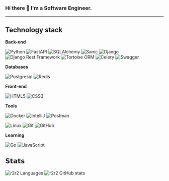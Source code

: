 ### Hi there 👋 I'm a Software Engineer.
<hr>


## Technology stack

**Back-end**

![Python](https://img.shields.io/badge/-Python-00000000?style=for-the-badge&logo=Python&bg_color=00000000)
![FastAPI](https://img.shields.io/static/v1?style=for-the-badge&message=FastAPI&color=009688&logo=FastAPI&logoColor=FFFFFF&label=)
![SQLAlchemy](https://img.shields.io/badge/-SQLAlchemy-red?style=for-the-badge&logo=SQLAlchemy)
![Sanic](https://img.shields.io/badge/Sanic-red?style=for-the-badge&logo=Sanic)
![Django](https://img.shields.io/badge/-Django-0aad48?style=for-the-badge&logo=Django)
![Django Rest Framework](https://img.shields.io/badge/DRF-red?style=for-the-badge&logo=Django)
![Tortoise ORM](https://img.shields.io/badge/-TortoiseORM-green?style=for-the-badge&logo=Tortoise-ORM)
![Celery](https://img.shields.io/badge/-Celery-%2300C7B7?style=for-the-badge&logo=Celery)
![Swagger](https://img.shields.io/static/v1?style=for-the-badge&message=Swagger&color=222222&logo=Swagger&logoColor=85EA2D&label=)


**Databases**

![Postgresql](https://img.shields.io/badge/-Postgresql-%232c3e50?style=for-the-badge&logo=Postgresql)
![Redis](https://img.shields.io/badge/-Redis-FCA121?style=for-the-badge&logo=Redis)

**Front-end**

![HTML5](https://img.shields.io/badge/-HTML5-%23E44D27?style=for-the-badge&logo=html5&logoColor=ffffff)
![CSS3](https://img.shields.io/badge/-CSS3-%231572B6?style=for-the-badge&logo=css3)

**Tools**

![Docker](https://img.shields.io/badge/-Docker-181717?style=for-the-badge&logo=docker&logoColor=white)
![IntelliJ](https://img.shields.io/badge/-IntelliJ%20IDEA-181717?style=for-the-badge&logo=jetbrains)
![Postman](https://img.shields.io/badge/Postman-181717?style=for-the-badge&logo=postman)

![Linux](https://img.shields.io/badge/Linux-181717?style=for-the-badge&logo=linux)
![Git](https://img.shields.io/badge/-Git-181717?style=for-the-badge&logo=git)
![GitHub](https://img.shields.io/badge/-GitHub-181717?style=for-the-badge&logo=github)

**Learning**

![Go](https://img.shields.io/static/v1?style=for-the-badge&message=Go&color=00ADD8&logo=Go&logoColor=FFFFFF&label=)
![JavaScript](https://img.shields.io/badge/-JavaScript-%181717?style=for-the-badge&logo=javascript&logoColor=000000&labelColor=%23F7DF1C&color=%23F7DF1C&bg_color=00000000)

## 𝗦𝘁𝗮𝘁𝘀

![r2r2 Languages](https://github-readme-stats.vercel.app/api/top-langs/?username=r2r2&layout=compact&count_private=true&theme=gruvbox&hide=JavaScript,HTML,CSS&bg_color=00000000)
![r2r2 GitHub stats](https://github-readme-stats.vercel.app/api?username=r2r2&show_icons=true&theme=gruvbox&include_all_commits=true&count_private=true&hide=issues,contribs&bg_color=00000000)



<!--
**r2r2/r2r2** is a ✨ _special_ ✨ repository because its `README.md` (this file) appears on your GitHub profile.

Here are some ideas to get you started:

- 🔭 I’m currently working on ...
- 🌱 I’m currently learning ...
- 👯 I’m looking to collaborate on ...
- 🤔 I’m looking for help with ...
- 💬 Ask me about ...
- 📫 How to reach me: ...
- 😄 Pronouns: ...
- ⚡ Fun fact: ...
-->
